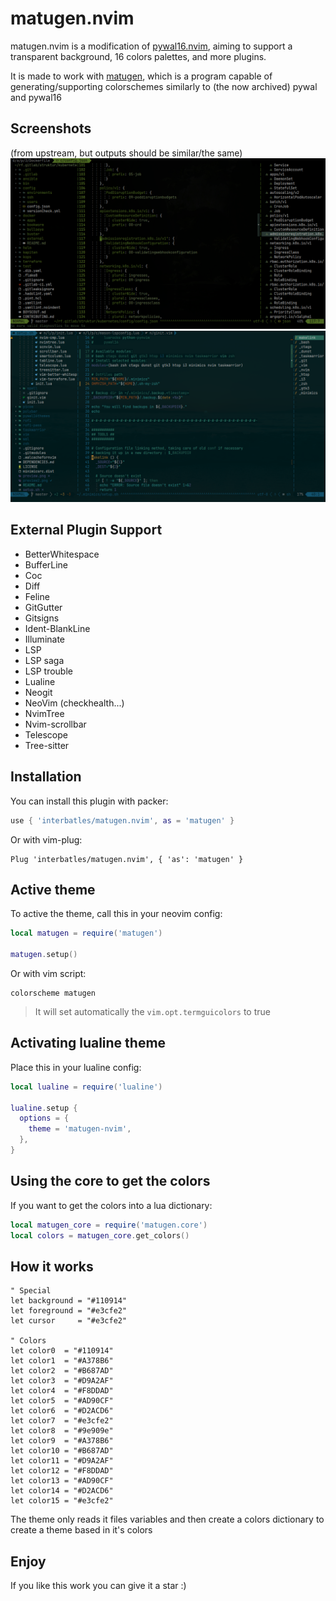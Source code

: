 # matugen.nvim

matugen.nvim is a modification of
[pywal16.nvim](https://github.com/uZer/pywal16.nvim), aiming to support
a transparent background, 16 colors palettes, and more plugins.

It is made to work with [matugen](https://github.com/InioX/matugen),
which is a program capable of generating/supporting colorschemes similarly to (the now archived) pywal and pywal16

## Screenshots

(from upstream, but outputs should be similar/the same)
![01](./.screenshots/01.png)
![02](./.screenshots/02.png)

## External Plugin Support

- BetterWhitespace
- BufferLine
- Coc
- Diff
- Feline
- GitGutter
- Gitsigns
- Ident-BlankLine
- Illuminate
- LSP
- LSP saga
- LSP trouble
- Lualine
- Neogit
- NeoVim (checkhealth...)
- NvimTree
- Nvim-scrollbar
- Telescope
- Tree-sitter

## Installation

You can install this plugin with packer:

```lua
use { 'interbatles/matugen.nvim', as = 'matugen' }
```

Or with vim-plug:

```vim
Plug 'interbatles/matugen.nvim', { 'as': 'matugen' }
```

## Active theme

To active the theme, call this in your neovim config:

```lua
local matugen = require('matugen')

matugen.setup()
```

Or with vim script:

```vim
colorscheme matugen
```

> It will set automatically the `vim.opt.termguicolors` to true

## Activating lualine theme

Place this in your lualine config:

```lua
local lualine = require('lualine')

lualine.setup {
  options = {
    theme = 'matugen-nvim',
  },
}
```

## Using the core to get the colors

If you want to get the colors into a lua dictionary:

```lua
local matugen_core = require('matugen.core')
local colors = matugen_core.get_colors()
```

## How it works

```vim
" Special
let background = "#110914"
let foreground = "#e3cfe2"
let cursor     = "#e3cfe2"

" Colors
let color0  = "#110914"
let color1  = "#A378B6"
let color2  = "#B687AD"
let color3  = "#D9A2AF"
let color4  = "#F8DDAD"
let color5  = "#AD90CF"
let color6  = "#D2ACD6"
let color7  = "#e3cfe2"
let color8  = "#9e909e"
let color9  = "#A378B6"
let color10 = "#B687AD"
let color11 = "#D9A2AF"
let color12 = "#F8DDAD"
let color13 = "#AD90CF"
let color14 = "#D2ACD6"
let color15 = "#e3cfe2"
```

The theme only reads it files variables and then create a colors dictionary to
create a theme based in it's colors

## Enjoy

If you like this work you can give it a star :)
